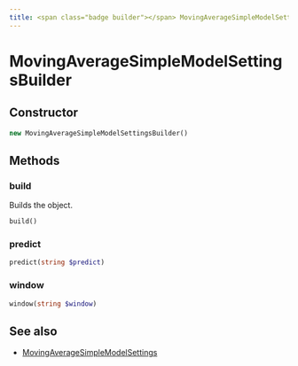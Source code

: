 ```yaml
---
title: <span class="badge builder"></span> MovingAverageSimpleModelSettingsBuilder
---
```

# <span class="badge builder"></span> MovingAverageSimpleModelSettingsBuilder

## Constructor

```php
new MovingAverageSimpleModelSettingsBuilder()
```
## Methods

### <span class="badge object-method"></span> build

Builds the object.

```php
build()
```

### <span class="badge object-method"></span> predict

```php
predict(string $predict)
```

### <span class="badge object-method"></span> window

```php
window(string $window)
```

## See also

 * <span class="badge object-type-class"></span> [MovingAverageSimpleModelSettings](./object-MovingAverageSimpleModelSettings.md)
